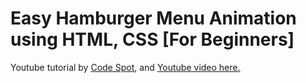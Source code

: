 # Easy Hamburger Menu Animation using HTML, CSS [For Beginners]


Youtube tutorial by [Code Spot](https://www.youtube.com/@codespot2351), and [Youtube video here.](https://www.youtube.com/watch?v=F-mvXKKoSCU)